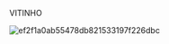 VITINHO
<!--
**![image](https://github.com/user-attachments/assets/abc42835-edee-418d-9e0c-dad6912124d2)
vitolaaxx/vitolaaxx** is a ✨ _special_ ✨ repository because its `README.md` (this file) appears on your GitHub profile.

Here are some ideas to get you started:


- 🔭 I’m currently working on ...
- 🌱 I’m currently learning ...
- 👯 I’m looking to collaborate on ...
- 🤔 I’m looking for help with ...
- 💬 Ask me about ...
- 📫 How to reach me: ...
- 😄 Pronouns: ...
- ⚡ Fun fact: ...!
-->
![ef2f1a0ab55478db821533197f226dbc](https://github.com/user-attachments/assets/135ec735-7e9d-4008-8843-0b77a92a43b0)

